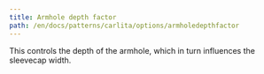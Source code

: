 ```yaml
---
title: Armhole depth factor
path: /en/docs/patterns/carlita/options/armholedepthfactor
---
```


This controls the depth of the armhole, which in turn influences the sleevecap width.